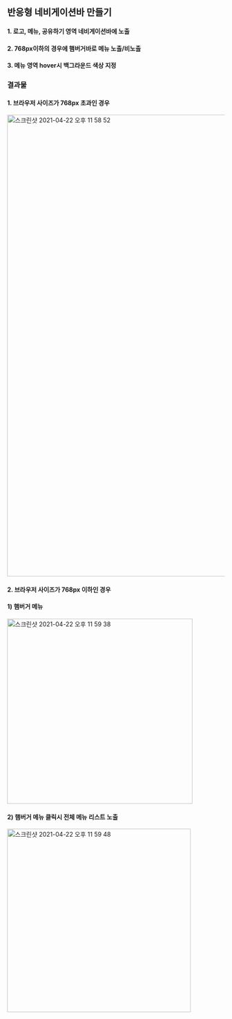 ## 반응형 네비게이션바 만들기

#### 1. 로고, 메뉴, 공유하기 영역 네비게이션바에 노출
#### 2. 768px이하의 경우에 햄버거바로 메뉴 노출/비노출
#### 3. 메뉴 영역 hover시 백그라운드 색상 지정


### 결과물

#### 1. 브라우저 사이즈가 768px 초과인 경우
<img width="1070" alt="스크린샷 2021-04-22 오후 11 58 52" src="https://user-images.githubusercontent.com/30399546/115738315-e7efbd80-a3c7-11eb-8530-77c79f12bde6.png">


#### 2. 브라우저 사이즈가 768px 이하인 경우

#### 1) 햄버거 메뉴
<img width="429" alt="스크린샷 2021-04-22 오후 11 59 38" src="https://user-images.githubusercontent.com/30399546/115738281-e1614600-a3c7-11eb-9476-9f2aeaa957e7.png">

#### 2) 햄버거 메뉴 클릭시 전체 메뉴 리스트 노출
<img width="425" alt="스크린샷 2021-04-22 오후 11 59 48" src="https://user-images.githubusercontent.com/30399546/115738227-d4445700-a3c7-11eb-9ecd-d1c6aaf03195.png">
